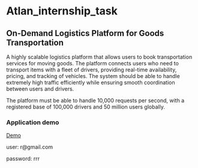 ﻿# Atlan_internship_task
<h2>On-Demand Logistics Platform for Goods Transportation</h2>
<p>
A highly scalable logistics platform that allows users to book transportation services for moving goods. The platform connects users who need to transport items with a fleet of drivers, providing real-time availability, pricing, and tracking of vehicles. The system should be able to handle extremely high traffic efficiently while ensuring smooth coordination between users and drivers.

The platform must be able to handle 10,000 requests per second, with a registered base of 100,000 drivers and 50 million users globally.
</p>
<h3>Application demo</h3>
<a href="https://resplendent-tartufo-99517e.netlify.app/login">Demo</a> 
<p>user: r@gmail.com </p>
<p>password: rrr</p>
